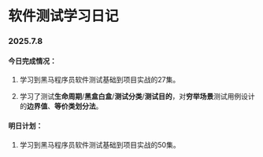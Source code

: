 # 软件测试学习日记



### 2025.7.8

#### 今日完成情况：

1. 学习到黑马程序员软件测试基础到项目实战的27集。

2. 学习了测试**生命周期**/**黑盒白盒**/**测试分类**/**测试目的**，对**穷举场景**测试用例设计的**边界值**、**等价类划分法**。

   

#### 明日计划：

1. 学习到黑马程序员软件测试基础到项目实战的50集。
